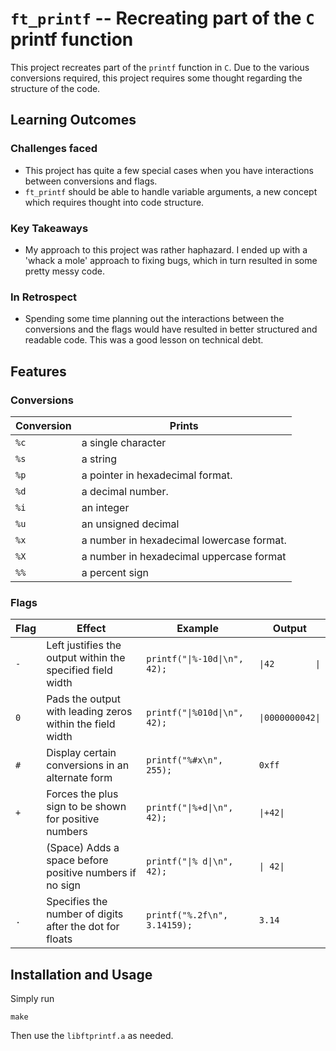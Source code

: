 # `ft_printf` -- Recreating part of the `C` printf function
This project recreates part of the `printf` function in `C`. Due to the various conversions required, this project requires some thought regarding the structure of the code.
## Learning Outcomes
### Challenges faced
- This project has quite a few special cases when you have interactions between conversions and flags.
- `ft_printf` should be able to handle variable arguments, a new concept which requires thought into code structure.
### Key Takeaways
- My approach to this project was rather haphazard. I ended up with a 'whack a mole' approach to fixing bugs, which in turn resulted in some pretty messy code.
### In Retrospect
- Spending some time planning out the interactions between the conversions and the flags would have resulted in better structured and readable code. This was a good lesson on technical debt.
## Features
### Conversions
| Conversion | Prints |
| -- | -- |
| `%c` | a single character |
| `%s` | a string |
| `%p` | a pointer in hexadecimal format. |
| `%d` | a decimal number. |
| `%i` | an integer |
| `%u` | an unsigned decimal |
| `%x` | a number in hexadecimal lowercase format. |
| `%X` | a number in hexadecimal uppercase format |
| `%%` | a percent sign |
### Flags
| Flag | Effect | Example | Output |
| -- | -- | -- | -- |
| `-` | Left justifies the output within the specified field width | `printf("\|%-10d\|\n", 42);` | `\|42        \|` |
| `0` | Pads the output with leading zeros within the field width | `printf("\|%010d\|\n", 42);` | `\|0000000042\|` |
| `#` | Display certain conversions in an alternate form | `printf("%#x\n", 255);` | `0xff` |
| `+` | Forces the plus sign to be shown for positive numbers | `printf("\|%+d\|\n", 42);` | `\|+42\|` |
| ` ` | (Space) Adds a space before positive numbers if no sign | `printf("\|% d\|\n", 42);` | `\| 42\|` |
| `.` | Specifies the number of digits after the dot for floats | `printf("%.2f\n", 3.14159);` | `3.14` |
## Installation and Usage
Simply run
```
make
```
Then use the `libftprintf.a` as needed.
